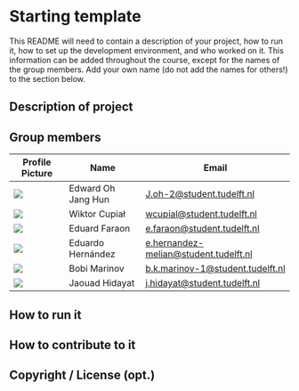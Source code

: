 # Starting template

This README will need to contain a description of your project, how to run it, how to set up the development environment, and who worked on it.
This information can be added throughout the course, except for the names of the group members.
Add your own name (do not add the names for others!) to the section below.

## Description of project

## Group members

| Profile Picture | Name | Email |
|---|---|---|
| ![](https://gitlab.ewi.tudelft.nl/uploads/-/system/user/avatar/5816/avatar.png?width=400) | Edward Oh Jang Hun | J.oh-2@student.tudelft.nl |
| ![](https://gitlab.ewi.tudelft.nl/uploads/-/system/user/avatar/5789/avatar.png?width=400) | Wiktor Cupiał | wcupial@student.tudelft.nl |
|![](https://gitlab.ewi.tudelft.nl/uploads/-/system/user/avatar/5855/avatar.png?width=400)| Eduard Faraon | e.faraon@student.tudelft.nl |
|![](https://gitlab.ewi.tudelft.nl/uploads/-/system/user/avatar/6008/avatar.png?width=400)| Eduardo Hernández | e.hernandez-melian@student.tudelft.nl |
|![](https://gitlab.ewi.tudelft.nl/uploads/-/system/user/avatar/59/avatar.png?width=400)| Bobi Marinov | b.k.marinov-1@student.tudelft.nl |
|![](https://gitlab.ewi.tudelft.nl/uploads/-/system/user/avatar/5931/avatar.png?width=400)| Jaouad Hidayat | j.hidayat@student.tudelft.nl |

<!-- Instructions (remove once assignment has been completed -->
<!-- - Add (only!) your own name to the table above (use Markdown formatting) -->
<!-- - Mention your *student* email address -->
<!-- - Preferably add a recognizable photo, otherwise add your GitLab photo -->
<!-- - (please make sure the photos have the same size) --> 

## How to run it

## How to contribute to it

## Copyright / License (opt.)
